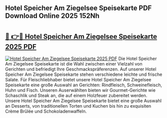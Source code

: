 ## Hotel Speicher Am Ziegelsee Speisekarte PDF Download Online 2025 152Nh

# <h2><a href="http://gcctw1.nevu.top/?p=Hotel+Speicher+Am+Ziegelsee+Speisekarte">🔗 👉🔴 Hotel Speicher Am Ziegelsee Speisekarte 2025 PDF</a></h2>

[![Hotel Speicher Am Ziegelsee Speisekarte 2025 PDF](https://i.imgur.com/dBaPXMq.png)](http://gcctw1.nevu.top/?p=Hotel+Speicher+Am+Ziegelsee+Speisekarte)
Die Hotel Speicher Am Ziegelsee Speisekarte ist die Wahl zwischen einer Vielzahl von Gerichten und befriedigt Ihre Geschmackspräferenzen. Auf unserer Hotel Speicher Am Ziegelsee Speisekarte stehen verschiedene leichte und frische Salate. Für Fleischliebhaber bietet unsere Hotel Speicher Am Ziegelsee Speisekarte eine große Auswahl an Gerichten: Rindfleisch, Schweinefleisch, Huhn und Fisch. Unseren Auserwählten bieten wir Gourmet-Gerichte wie Schaschlik und Steak an, die auf einem Holzfeuer zubereitet werden. Unsere Hotel Speicher Am Ziegelsee Speisekarte bietet eine große Auswahl an Desserts, von traditionellen Torten und Kuchen bis hin zu exquisiten Crème Brûlée und Schokoladenwaffeln.

